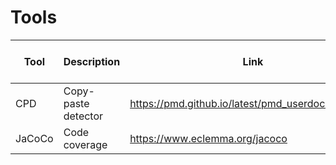 # Tools

| Tool | Description | Link | Android Studio Plugin | Gradle Plugin | Comments |
| --- | --- | --- | --- | --- | --- |
| CPD | Copy-paste detector | https://pmd.github.io/latest/pmd_userdocs_cpd.html |
| JaCoCo | Code coverage | https://www.eclemma.org/jacoco |
